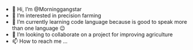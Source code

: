 - 👋 Hi, I’m @Morninggangstar
- 👀 I’m interested in precision farming
- 🌱 I’m currently learning code language because is good to speak more than one language 😉
- 💞️ I’m looking to collaborate on a project for improving agriculture 
- 📫 How to reach me ...

<!---
Morninggangstar/Morninggangstar is a ✨ special ✨ repository because its `README.md` (this file) appears on your GitHub profile.
You can click the Preview link to take a look at your changes.
--->
